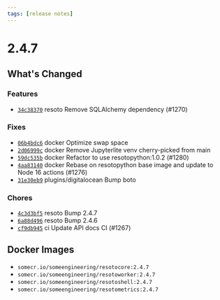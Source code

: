 ```yaml
---
tags: [release notes]
---
```


# 2.4.7

## What's Changed

### Features

- [`34c38370`](https://github.com/someengineering/resoto/commit/34c38370) <span class="badge badge--secondary">resoto</span> Remove SQLAlchemy dependency (#1270)

### Fixes

- [`06b4bdc6`](https://github.com/someengineering/resoto/commit/06b4bdc6) <span class="badge badge--secondary">docker</span> Optimize swap space
- [`2d06999c`](https://github.com/someengineering/resoto/commit/2d06999c) <span class="badge badge--secondary">docker</span> Remove Jupyterlite venv cherry-picked from main
- [`59dc535b`](https://github.com/someengineering/resoto/commit/59dc535b) <span class="badge badge--secondary">docker</span> Refactor to use resotopython:1.0.2 (#1280)
- [`4aa83140`](https://github.com/someengineering/resoto/commit/4aa83140) <span class="badge badge--secondary">docker</span> Rebase on resotopython base image and update to Node 16 actions (#1276)
- [`31e30eb9`](https://github.com/someengineering/resoto/commit/31e30eb9) <span class="badge badge--secondary">plugins/digitalocean</span> Bump boto

### Chores

- [`4c3d3bf5`](https://github.com/someengineering/resoto/commit/4c3d3bf5) <span class="badge badge--secondary">resoto</span> Bump 2.4.7
- [`6a88d496`](https://github.com/someengineering/resoto/commit/6a88d496) <span class="badge badge--secondary">resoto</span> Bump 2.4.6
- [`cf9db945`](https://github.com/someengineering/resoto/commit/cf9db945) <span class="badge badge--secondary">ci</span> Update API docs CI (#1267)

<!--truncate-->

## Docker Images

- `somecr.io/someengineering/resotocore:2.4.7`
- `somecr.io/someengineering/resotoworker:2.4.7`
- `somecr.io/someengineering/resotoshell:2.4.7`
- `somecr.io/someengineering/resotometrics:2.4.7`
